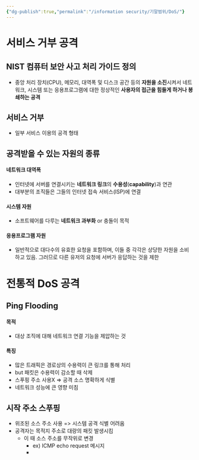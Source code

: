 ```yaml
---
{"dg-publish":true,"permalink":"/information security/기말범위/DoS/"}
---
```



# 서비스 거부 공격
## NIST 컴퓨터 보안 사고 처리 가이드 정의
- 중앙 처리 장치(CPU), 메모리, 대역폭 및 디스크 공간 등의 **자원을 소진**시켜서 네트워크, 시스템 또는 응용프로그램에 대한 정상적인 **사용자의 접근을 힘들게 하거나 봉쇄하는 공격**

## 서비스 거부
- 일부 서비스 이용의 공격 형태

## 공격받을 수 있는 자원의 종류
#### 네트워크 대역폭
- 인터넷에 서버를 연결시키는 **네트워크 링크**의 **수용성**(**capability**)과 연관
- 대부분의 조직들은 그들의 인터넷 접속 서비스(ISP)에 연결
#### 시스템 자원
- 소프트웨어를 다루는 **네트워크 과부화** or 충돌이 목적
#### 응용프로그램 자원
- 일반적으로 대다수의 유효한 요청을 포함하며, 이들 중 각각은 상당한 자원을 소비하고 있음. 그러므로 다른 유저의 요청에 서버가 응답하는 것을 제한

# 전통적 DoS 공격

## Ping Flooding
#### 목적
- 대상 조직에 대해 네트워크 연결 기능을 제압하는 것
#### 특징
- 많은 트래픽은 경로상의 수용력이 큰 링크를 통해 처리
- but 패킷은 수용력이 감소할 때 삭제
- 스푸핑 주소 사용X => 공격 소스 명확하게 식별
- 네트워크 성능에 큰 영향 미침

##  시작 주소 스푸핑
- 위조된 소스 주소 사용 => 시스템 공격 식별 어려옴
- 공격자는 목적지 주소로 대량의 패킷 발생시킴
	- 이 때 소스 주소를 무작위로 변경
		- ex) ICMP echo request 메시지
		- 